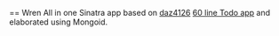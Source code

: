 == Wren
All in one Sinatra app based on [daz4126](https://github.com/daz4126) [60 line Todo app](http://ididitmyway.heroku.com/past/2010/8/22/sinatra_to_do_list_in_60_lines_of_code/) and elaborated using Mongoid.


